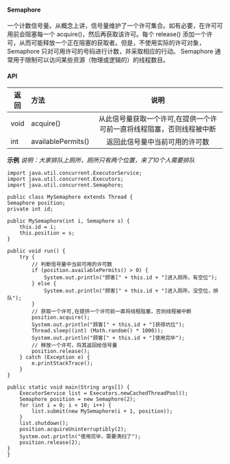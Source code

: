 #### Semaphore

一个计数信号量。从概念上讲，信号量维护了一个许可集合。如有必要，在许可可用前会阻塞每一个 acquire()，然后再获取该许可。每个 release() 添加一个许可，从而可能释放一个正在阻塞的获取者。但是，不使用实际的许可对象，Semaphore 只对可用许可的号码进行计数，并采取相应的行动。
Semaphore 通常用于限制可以访问某些资源（物理或逻辑的）的线程数目。

#### API
| 返回 | 方法 | 说明 |
|---|:---|:---:|
| void | acquire() |从此信号量获取一个许可,在提供一个许可前一直将线程阻塞，否则线程被中断 |
| int | availablePermits() | 返回此信号量中当前可用的许可数 |

**示例**
_说明：大家排队上厕所，厕所只有两个位置，来了10个人需要排队_

    import java.util.concurrent.ExecutorService;
    import java.util.concurrent.Executors;
    import java.util.concurrent.Semaphore;

    public class MySemaphore extends Thread {
	Semaphore position;
	private int id;

	public MySemaphore(int i, Semaphore s) {
		this.id = i;
		this.position = s;
	}

	public void run() {
		try {
			// 判断信号量中当前可用的许可数
			if (position.availablePermits() > 0) {
				System.out.println("顾客[" + this.id + "]进入厕所，有空位");
			} else {
				System.out.println("顾客[" + this.id + "]进入厕所，没空位，排队");
			}
			// 获取一个许可,在提供一个许可前一直将线程阻塞，否则线程被中断
			position.acquire(); 
			System.out.println("顾客[" + this.id + "]获得坑位");
			Thread.sleep((int) (Math.random() * 1000));
			System.out.println("顾客[" + this.id + "]使用完毕");
			// 释放一个许可，将其返回给信号量
			position.release();
		} catch (Exception e) {
			e.printStackTrace();
		}
	}

	public static void main(String args[]) {
		ExecutorService list = Executors.newCachedThreadPool();
		Semaphore position = new Semaphore(2);
		for (int i = 0; i < 10; i++) {
			list.submit(new MySemaphore(i + 1, position));
		}
		list.shutdown();
		position.acquireUninterruptibly(2);
		System.out.println("使用完毕，需要清扫了");
		position.release(2);
	}
    }